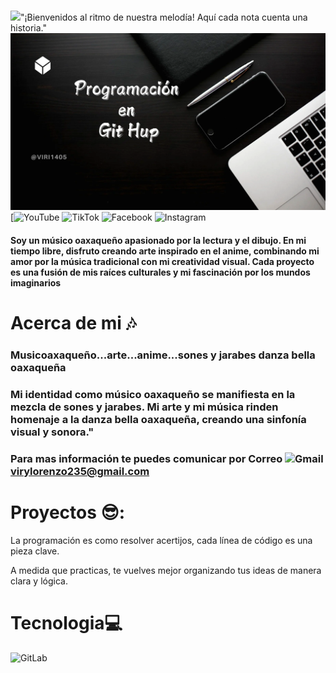 # <div id="header" align="center">
  <img src="https://media.giphy.com/media/Cvq24qG6mhbNDRiW42/giphy.gif" width="100"/>"¡Bienvenidos al ritmo de nuestra melodía! Aquí cada nota cuenta una historia."
![banner viri1405](imagen.png)
[![YouTube](https://img.shields.io/badge/YouTube-%23FF0000.svg?style=for-the-badge&logo=YouTube&logoColor=white) 
![TikTok](https://img.shields.io/badge/TikTok-%23000000.svg?style=for-the-badge&logo=TikTok&logoColor=white)
![Facebook](https://img.shields.io/badge/Facebook-%231877F2.svg?style=for-the-badge&logo=Facebook&logoColor=white)
![Instagram](https://img.shields.io/badge/Instagram-%23E4405F.svg?style=for-the-badge&logo=Instagram&logoColor=white)

#### Soy un músico oaxaqueño apasionado por la lectura y el dibujo. En mi tiempo libre, disfruto creando arte inspirado en el anime, combinando mi amor por la música tradicional con mi creatividad visual. Cada proyecto es una fusión de mis raíces culturales y mi fascinación por los mundos imaginarios

# Acerca de mi 🎶

### Musicoaxaqueño...arte...anime...sones y jarabes danza bella oaxaqueña

### Mi identidad como músico oaxaqueño se manifiesta en la mezcla de sones y jarabes. Mi arte y mi música rinden homenaje a la danza bella oaxaqueña, creando una sinfonía visual y sonora."

### Para mas información te puedes comunicar por Correo ![Gmail](https://img.shields.io/badge/Gmail-D14836?style=for-the-badge&logo=gmail&logoColor=white) virylorenzo235@gmail.com

# Proyectos 😎: 
La programación es como resolver acertijos, cada línea de código es una pieza clave.

A medida que practicas, te vuelves mejor organizando tus ideas de manera clara y lógica.

# Tecnologia💻

![GitLab](https://img.shields.io/badge/gitlab-%23181717.svg?style=for-the-badge&logo=gitlab&logoColor=white) 




 






<!--
**Viri1405/Viri1405** is a ✨ _special_ ✨ repository because its `README.md` (this file) appears on your GitHub profile.

Here are some ideas to get you started:

- 🔭 I’m currently working on ...
- 🌱 I’m currently learning ...
- 👯 I’m looking to collaborate on ...
- 🤔 I’m looking for help with ...
- 💬 Ask me about ...
- 📫 How to reach me: ...
- 😄 Pronouns: ...
- ⚡ Fun fact: ...
-->
